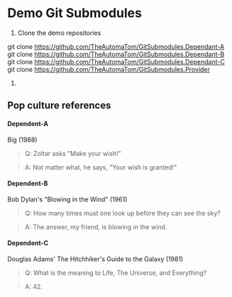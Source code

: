 # Demo Git Submodules

1. Clone the demo repositories

git clone https://github.com/TheAutomaTom/GitSubmodules.Dependant-A
git clone https://github.com/TheAutomaTom/GitSubmodules.Dependant-B
git clone https://github.com/TheAutomaTom/GitSubmodules.Dependant-C
git clone https://github.com/TheAutomaTom/GitSubmodules.Provider

1. 


## Pop culture references

#### Dependent-A

Big (1988)

> Q: Zoltar asks "Make your wish!"

> A: Not matter what, he says, "Your wish is granted!"

#### Dependent-B

Bob Dylan's "Blowing in the Wind" (1961)

> Q: How many times must one look up before they can see the sky?

> A: The answer, my friend, is blowing in the wind.

#### Dependent-C

Douglas Adams' The Hitchhiker's Guide to the Galaxy (1981)

> Q: What is the meaning to Life, The Universe, and Everything?

> A: 42.  








